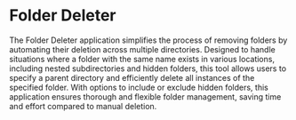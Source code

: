 # Folder Deleter

The Folder Deleter application simplifies the process of removing folders by automating their deletion across multiple directories. Designed to handle situations where a folder with the same name exists in various locations, including nested subdirectories and hidden folders, this tool allows users to specify a parent directory and efficiently delete all instances of the specified folder. With options to include or exclude hidden folders, this application ensures thorough and flexible folder management, saving time and effort compared to manual deletion.
